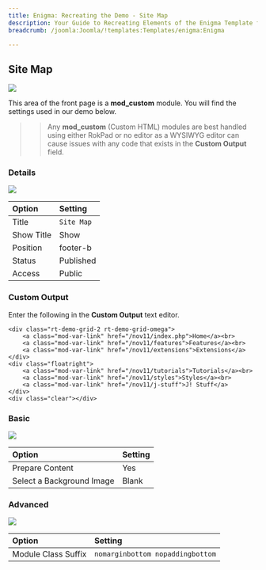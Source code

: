 ```yaml
---
title: Enigma: Recreating the Demo - Site Map
description: Your Guide to Recreating Elements of the Enigma Template for Joomla
breadcrumb: /joomla:Joomla/!templates:Templates/enigma:Enigma

---
```


Site Map
-----

![][demo]

This area of the front page is a **mod_custom** module. You will find the settings used in our demo below.

>> Any **mod_custom** (Custom HTML) modules are best handled using either RokPad or no editor as a WYSIWYG editor can cause issues with any code that exists in the **Custom Output** field.

### Details
![][demo2]

| Option     | Setting    |  
| :--------- | :--------- |  
| Title      | `Site Map` |  
| Show Title | Show       |  
| Position   | footer-b   |  
| Status     | Published  |  
| Access     | Public     |  

### Custom Output

Enter the following in the **Custom Output** text editor.

~~~
<div class="rt-demo-grid-2 rt-demo-grid-omega">
    <a class="mod-var-link" href="/nov11/index.php">Home</a><br>
    <a class="mod-var-link" href="/nov11/features">Features</a><br>
    <a class="mod-var-link" href="/nov11/extensions">Extensions</a>
</div>
<div class="floatright">
    <a class="mod-var-link" href="/nov11/tutorials">Tutorials</a><br>
    <a class="mod-var-link" href="/nov11/styles">Styles</a><br>
    <a class="mod-var-link" href="/nov11/j-stuff">J! Stuff</a>
</div>
<div class="clear"></div>
~~~

### Basic

![][demo3]

| Option                    | Setting |  
| :------------------------ | :------ |  
| Prepare Content           | Yes     |  
| Select a Background Image | Blank   |

### Advanced

![][demo4]

| Option              | Setting                          |  
| :------------------ | :------------------------------- |  
| Module Class Suffix | `nomarginbottom nopaddingbottom` |  

[demo]: assets/demo_8.jpeg
[demo2]: assets/sitemap_1.jpeg
[demo3]: assets/sitemap_2.jpeg
[demo4]: assets/sitemap_3.jpeg
